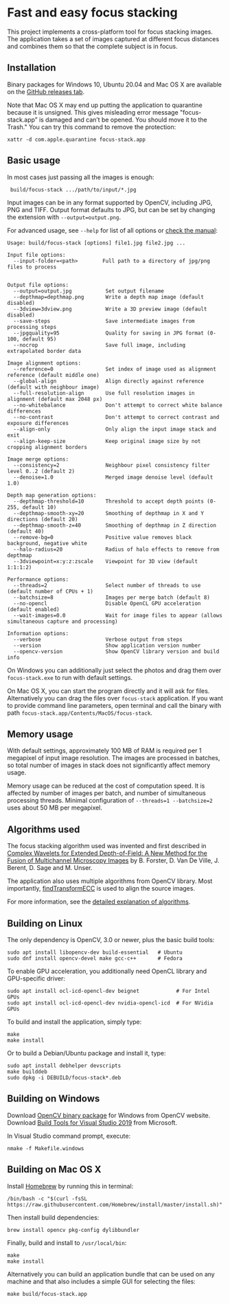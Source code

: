 Fast and easy focus stacking
============================

This project implements a cross-platform tool for focus stacking images.
The application takes a set of images captured at different focus distances
and combines them so that the complete subject is in focus.

Installation
------------
Binary packages for Windows 10, Ubuntu 20.04 and Mac OS X are available on the
[GitHub releases tab](https://github.com/PetteriAimonen/focus-stack/releases).

Note that Mac OS X may end up putting the application to quarantine because
it is unsigned. This gives misleading error message "focus-stack.app” is damaged and can’t be opened. You should move it to the Trash."
You can try this command to remove the protection:

    xattr -d com.apple.quarantine focus-stack.app

Basic usage
-----------
In most cases just passing all the images is enough:

     build/focus-stack .../path/to/input/*.jpg

Input images can be in any format supported by OpenCV, including JPG, PNG and TIFF.
Output format defaults to JPG, but can be set by changing the extension with `--output=output.png`.

For advanced usage, see `--help` for list of all options or [check the manual](docs/focus-stack.md):

    Usage: build/focus-stack [options] file1.jpg file2.jpg ...

    Input file options:
      --input-folder=<path>        Full path to a directory of jpg/png files to process
    

    Output file options:
      --output=output.jpg           Set output filename
      --depthmap=depthmap.png       Write a depth map image (default disabled)
      --3dview=3dview.png           Write a 3D preview image (default disabled)
      --save-steps                  Save intermediate images from processing steps
      --jpgquality=95               Quality for saving in JPG format (0-100, default 95)
      --nocrop                      Save full image, including extrapolated border data

    Image alignment options:
      --reference=0                 Set index of image used as alignment reference (default middle one)
      --global-align                Align directly against reference (default with neighbour image)
      --full-resolution-align       Use full resolution images in alignment (default max 2048 px)
      --no-whitebalance             Don't attempt to correct white balance differences
      --no-contrast                 Don't attempt to correct contrast and exposure differences
      --align-only                  Only align the input image stack and exit
      --align-keep-size             Keep original image size by not cropping alignment borders

    Image merge options:
      --consistency=2               Neighbour pixel consistency filter level 0..2 (default 2)
      --denoise=1.0                 Merged image denoise level (default 1.0)

    Depth map generation options:
      --depthmap-threshold=10       Threshold to accept depth points (0-255, default 10)
      --depthmap-smooth-xy=20       Smoothing of depthmap in X and Y directions (default 20)
      --depthmap-smooth-z=40        Smoothing of depthmap in Z direction (default 40)
      --remove-bg=0                 Positive value removes black background, negative white
      --halo-radius=20              Radius of halo effects to remove from depthmap
      --3dviewpoint=x:y:z:zscale    Viewpoint for 3D view (default 1:1:1:2)

    Performance options:
      --threads=2                   Select number of threads to use (default number of CPUs + 1)
      --batchsize=8                 Images per merge batch (default 8)
      --no-opencl                   Disable OpenCL GPU acceleration (default enabled)
      --wait-images=0.0             Wait for image files to appear (allows simultaneous capture and processing)

    Information options:
      --verbose                     Verbose output from steps
      --version                     Show application version number
      --opencv-version              Show OpenCV library version and build info

On Windows you can additionally just select the photos and drag them
over `focus-stack.exe` to run with default settings.

On Mac OS X, you can start the program directly and it will ask for files.
Alternatively you can drag the files over `focus-stack` application.
If you want to provide command line parameters, open terminal and call the
binary with path `focus-stack.app/Contents/MacOS/focus-stack`.

Memory usage
------------
With default settings, approximately 100 MB of RAM is required per 1 megapixel
of input image resolution. The images are processed in batches, so total number
of images in stack does not significantly affect memory usage.

Memory usage can be reduced at the cost of computation speed.
It is affected by number of images per batch, and number of simultaneous
processing threads.
Minimal configuration of `--threads=1 --batchsize=2` uses about 50 MB per megapixel.

Algorithms used
---------------
The focus stacking algorithm used was invented and first described in
[Complex Wavelets for Extended Depth-of-Field: A New Method for the Fusion of Multichannel Microscopy Images](http://bigwww.epfl.ch/publications/forster0404.html) by B. Forster, D. Van De Ville, J. Berent, D. Sage and M. Unser.

The application also uses multiple algorithms from OpenCV library.
Most importantly, [findTransformECC](https://docs.opencv.org/3.0-beta/modules/video/doc/motion_analysis_and_object_tracking.html#findtransformecc) is used to align
the source images.

For more information, see the [detailed explanation of algorithms](docs/Algorithms.md).

Building on Linux
------------------
The only dependency is OpenCV, 3.0 or newer, plus the basic build tools:

    sudo apt install libopencv-dev build-essential   # Ubuntu
    sudo dnf install opencv-devel make gcc-c++       # Fedora

To enable GPU acceleration, you additionally need OpenCL library and
GPU-specific driver:

    sudo apt install ocl-icd-opencl-dev beignet            # For Intel GPUs
    sudo apt install ocl-icd-opencl-dev nvidia-opencl-icd  # For NVidia GPUs

To build and install the application, simply type:

    make
    make install

Or to build a Debian/Ubuntu package and install it, type:

    sudo apt install debhelper devscripts
    make builddeb
    sudo dpkg -i DEBUILD/focus-stack*.deb

Building on Windows
-------------------
Download [OpenCV binary package](https://opencv.org/releases/) for Windows from OpenCV website.
Download [Build Tools for Visual Studio 2019](https://visualstudio.microsoft.com/downloads/) from Microsoft.

In Visual Studio command prompt, execute:

    nmake -f Makefile.windows

Building on Mac OS X
--------------------
Install [Homebrew](https://brew.sh/) by running this in terminal:

    /bin/bash -c "$(curl -fsSL https://raw.githubusercontent.com/Homebrew/install/master/install.sh)"

Then install build dependencies:

    brew install opencv pkg-config dylibbundler

Finally, build and install to `/usr/local/bin`:

    make
    make install

Alternatively you can build an application bundle that can be used on any machine
and that also includes a simple GUI for selecting the files:

    make build/focus-stack.app

